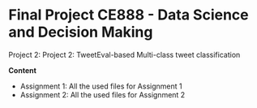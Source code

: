 # Final Project CE888 - Data Science and Decision Making
Project 2: Project 2: TweetEval-based Multi-class tweet classification

**Content**
* Assignment 1: All the used files for Assignment 1
* Assignment 2: All the used files for Assignment 2
